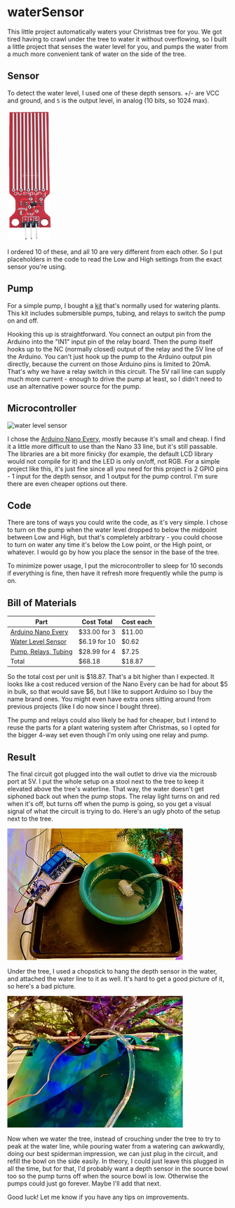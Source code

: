 # waterSensor

This little project automatically waters your Christmas tree for you.  We got tired having to crawl under the tree to water it without overflowing, so I built a little project that senses the water level for you, and pumps the water from a much more convenient tank of water on the side of the tree.

## Sensor

To detect the water level, I used one of these depth sensors.  +/- are VCC and ground, and `S` is the output level, in analog (10 bits, so 1024 max).

<img src="waterLevelSensor.jpg" alt="water level sensor" width="100"/>

I ordered 10 of these, and all 10 are very different from each other.  So I put placeholders in the code to read the Low and High settings from the exact sensor you're using.  

## Pump

For a simple pump, I bought a [kit](https://smile.amazon.com/gp/product/B07TMVNTDK) that's normally used for watering plants.  This kit includes submersible pumps, tubing, and relays to switch the pump on and off.  

Hooking this up is straightforward.  You connect an output pin from the Arduino into the "IN1" input pin of the relay board.  Then the pump itself hooks up to the NC (normally closed) output of the relay and the 5V line of the Arduino.  You can't just hook up the pump to the Arduino output pin directly, because the current on those Arduino pins is limited to 20mA.  That's why we have a relay switch in this circuit.  The 5V rail line can supply much more current - enough to drive the pump at least, so I didn't need to use an alternative power source for the pump.

## Microcontroller

<img src="https://store-cdn.arduino.cc/usa/catalog/product/cache/1/image/1040x660/604a3538c15e081937dbfbd20aa60aad/a/b/abx00028_featured_1.png" alt="water level sensor" width="100"/>

I chose the [Arduino Nano Every](https://store.arduino.cc/usa/nano-every), mostly because it's small and cheap.  I find it a little more difficult to use than the Nano 33 line, but it's still passable.  The libraries are a bit more finicky (for example, the default LCD library would not compile for it) and the LED is only on/off, not RGB.  For a simple project like this, it's just fine since all you need for this project is 2 GPIO pins - 1 input for the depth sensor, and 1 output for the pump control.  I'm sure there are even cheaper options out there.

## Code

There are tons of ways you could write the code, as it's very simple.  I chose to turn on the pump when the water level dropped to below the midpoint between Low and High, but that's completely arbitrary - you could choose to turn on water any time it's below the Low point, or the High point, or whatever.  I would go by how you place the sensor in the base of the tree.

To minimize power usage, I put the microcontroller to sleep for 10 seconds if everything is fine, then have it refresh more frequently while the pump is on.

## Bill of Materials

| Part | Cost Total | Cost each |
| ---- | ---------- | --------- |
| [Arduino Nano Every](https://smile.amazon.com/gp/product/B07YQ56B6Q) | $33.00 for 3 | $11.00 |
| [Water Level Sensor](https://smile.amazon.com/gp/product/B07THDH7Y4) | $6.19 for 10 | $0.62 |
| [Pump, Relays, Tubing](https://smile.amazon.com/gp/product/B07TMVNTDK) | $28.99 for 4 | $7.25 | 
| Total | $68.18 | $18.87 | 

So the total cost per unit is $18.87.  That's a bit higher than I expected.  It looks like a cost reduced version of the Nano Every can be had for about $5 in bulk, so that would save $6, but I like to support Arduino so I buy the name brand ones.  You might even have extra ones sitting around from previous projects (like I do now since I bought three).  

The pump and relays could also likely be had for cheaper, but I intend to reuse the parts for a plant watering system after Christmas, so I opted for the bigger 4-way set even though I'm only using one relay and pump.

## Result

The final circuit got plugged into the wall outlet to drive via the microusb port at 5V.  I put the whole setup on a stool next to the tree to keep it elevated above the tree's waterline.  That way, the water doesn't get siphoned back out when the pump stops.  The relay light turns on and red when it's off, but turns off when the pump is going, so you get a visual signal of what the circuit is trying to do.  Here's an ugly photo of the setup next to the tree.

<img src="circuitAndPump.jpeg" alt="water level sensor" width="400"/>

Under the tree, I used a chopstick to hang the depth sensor in the water, and attached the water line to it as well.  It's hard to get a good picture of it, so here's a bad picture.

<img src="depthSensorAndTree.jpeg" alt="water level sensor" width="400"/>

Now when we water the tree, instead of crouching under the tree to try to peak at the water line, while pouring water from a watering can awkwardly, doing our best spiderman impression, we can just plug in the circuit, and refill the bowl on the side easily.  In theory, I could just leave this plugged in all the time, but for that, I'd probably want a depth sensor in the source bowl too so the pump turns off when the source bowl is low.  Otherwise the pumps could just go forever. Maybe I'll add that next.

Good luck!  Let me know if you have any tips on improvements.
